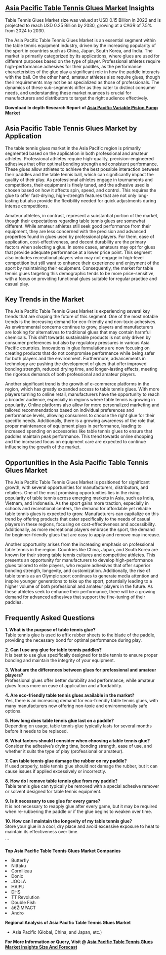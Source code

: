 <h2><a href="https://www.verifiedmarketreports.com/download-sample/?rid=266608&amp;utm_source=Github-Feb&amp;utm_medium=225" target="_blank">Asia Pacific Table Tennis Glues Market</a> Insights</h2><p>Table Tennis Glues Market size was valued at USD 0.15 Billion in 2022 and is projected to reach USD 0.25 Billion by 2030, growing at a CAGR of 7.5% from 2024 to 2030.</p><p><p>The Asia Pacific Table Tennis Glues Market is an essential segment within the table tennis equipment industry, driven by the increasing popularity of the sport in countries such as China, Japan, South Korea, and India. The market is primarily categorized by its applications, where glues are used for different purposes based on the type of player. Professional athletes require high-performance adhesives for their paddles, as the performance characteristics of the glue play a significant role in how the paddle interacts with the ball. On the other hand, amateur athletes also require glues, though their requirements may not be as specialized as those of professionals. The dynamics of these sub-segments differ as they cater to distinct consumer needs, and understanding these market nuances is crucial for manufacturers and distributors to target the right audience effectively. <p><strong>Download In depth Research Report of <a href="https://www.verifiedmarketreports.com/download-sample/?rid=236118&amp;utm_source=Pulse-Dec&amp;utm_medium=225" target="_blank">Asia Pacific Variable Piston Pump Market</a></strong></p></p> <h2>Asia Pacific Table Tennis Glues Market by Application</h2> <p>The table tennis glues market in the Asia Pacific region is primarily segmented based on the application in both professional and amateur athletes. Professional athletes require high-quality, precision-engineered adhesives that offer optimal bonding strength and consistent performance. These glues allow athletes to achieve the best possible interaction between their paddles and the table tennis ball, which can significantly impact the quality of their play. As professional athletes engage in tournaments and competitions, their equipment is finely tuned, and the adhesive used is chosen based on how it affects spin, speed, and control. This requires the glue to offer fast-drying, high-strength features that are not only long-lasting but also provide the flexibility needed for quick adjustments during intense competitions. <p>Amateur athletes, in contrast, represent a substantial portion of the market, though their expectations regarding table tennis glues are somewhat different. While amateur athletes still seek good performance from their equipment, they are less concerned with the precision and advanced properties found in glues used by professional players. For them, ease of application, cost-effectiveness, and decent durability are the primary factors when selecting a glue. In some cases, amateurs may opt for glues that provide adequate performance at a lower price point. This segment also includes recreational players who may not engage in high-level competition but still want to enhance their experience and enjoyment of the sport by maintaining their equipment. Consequently, the market for table tennis glues targeting this demographic tends to be more price-sensitive, with a focus on providing functional glues suitable for regular practice and casual play. <h2>Key Trends in the Market</h2> <p>The Asia Pacific Table Tennis Glues Market is experiencing several key trends that are shaping the future of this segment. One of the most notable trends is the increasing demand for eco-friendly and non-toxic adhesives. As environmental concerns continue to grow, players and manufacturers are looking for alternatives to traditional glues that may contain harmful chemicals. This shift towards sustainable products is not only driven by consumer preferences but also by regulatory pressures in various Asia Pacific countries. Innovations in glue formulations are now focusing on creating products that do not compromise performance while being safer for both players and the environment. Furthermore, advancements in technology are pushing the development of glues that offer improved bonding strength, reduced drying time, and longer-lasting effects, meeting the rigorous demands of both professional and amateur players. <p>Another significant trend is the growth of e-commerce platforms in the region, which has greatly expanded access to table tennis glues. With more players turning to online retail, manufacturers have the opportunity to reach a broader audience, especially in regions where table tennis is growing in popularity. Online platforms also allow for more personalized marketing and tailored recommendations based on individual preferences and performance levels, allowing consumers to choose the right glue for their specific needs. Additionally, there is a growing awareness of the role that proper maintenance of equipment plays in performance, leading to increased spending on accessories like table tennis glues to ensure that paddles maintain peak performance. This trend towards online shopping and the increased focus on equipment care are expected to continue influencing the growth of the market. <h2>Opportunities in the Asia Pacific Table Tennis Glues Market</h2> <p>The Asia Pacific Table Tennis Glues Market is positioned for significant growth, with several opportunities for manufacturers, distributors, and retailers. One of the most promising opportunities lies in the rising popularity of table tennis across emerging markets in Asia, such as India, Vietnam, and Indonesia. As the sport gains more traction, especially in schools and recreational centers, the demand for affordable yet reliable table tennis glues is expected to grow. Manufacturers can capitalize on this trend by offering products that cater specifically to the needs of casual players in these regions, focusing on cost-effectiveness and accessibility. Additionally, as more recreational players embrace the sport, the demand for beginner-friendly glues that are easy to apply and remove may increase. <p>Another opportunity arises from the increasing emphasis on professional table tennis in the region. Countries like China, Japan, and South Korea are known for their strong table tennis cultures and competitive athletes. This presents an opportunity for manufacturers to develop high-performance glues tailored to elite players, who require adhesives that offer superior bonding strength, longevity, and customization. Additionally, the rise of table tennis as an Olympic sport continues to generate media attention and inspire younger generations to take up the sport, potentially leading to a higher volume of both professional and amateur players in the future. As these athletes seek to enhance their performance, there will be a growing demand for advanced adhesives that support the fine-tuning of their paddles. <h2>Frequently Asked Questions</h2> <p><strong>1. What is the purpose of table tennis glue?</strong><br>Table tennis glue is used to affix rubber sheets to the blade of the paddle, providing the necessary bond for optimal performance during play.</p> <p><strong>2. Can I use any glue for table tennis paddles?</strong><br>It is best to use glue specifically designed for table tennis to ensure proper bonding and maintain the integrity of your equipment.</p> <p><strong>3. What are the differences between glues for professional and amateur players?</strong><br>Professional glues offer better durability and performance, while amateur glues focus more on ease of application and affordability.</p> <p><strong>4. Are eco-friendly table tennis glues available in the market?</strong><br>Yes, there is an increasing demand for eco-friendly table tennis glues, with many manufacturers now offering non-toxic and environmentally safe options.</p> <p><strong>5. How long does table tennis glue last on a paddle?</strong><br>Depending on usage, table tennis glue typically lasts for several months before it needs to be replaced.</p> <p><strong>6. What factors should I consider when choosing a table tennis glue?</strong><br>Consider the adhesive’s drying time, bonding strength, ease of use, and whether it suits the type of play (professional or amateur).</p> <p><strong>7. Can table tennis glue damage the rubber on my paddle?</strong><br>If used properly, table tennis glue should not damage the rubber, but it can cause issues if applied excessively or incorrectly.</p> <p><strong>8. How do I remove table tennis glue from my paddle?</strong><br>Table tennis glue can typically be removed with a special adhesive remover or solvent designed for table tennis equipment.</p> <p><strong>9. Is it necessary to use glue for every game?</strong><br>It is not necessary to reapply glue after every game, but it may be required when re-rubbering the paddle or if the glue begins to weaken over time.</p> <p><strong>10. How can I maintain the longevity of my table tennis glue?</strong><br>Store your glue in a cool, dry place and avoid excessive exposure to heat to maintain its effectiveness over time.</p> ```</p><p><strong>Top Asia Pacific Table Tennis Glues Market Companies</strong></p><div data-test-id=""><p><li>Butterfly</li><li> Nittaku</li><li> Cornilleau</li><li> Donic</li><li> JOOLA</li><li> HAIFU</li><li> DHS</li><li> TT Revolution</li><li> Double Fish</li><li> â€ŽIMPACT</li><li> Andro</li></p><div><strong>Regional Analysis of&nbsp;Asia Pacific Table Tennis Glues Market</strong></div><ul><li dir="ltr"><p dir="ltr">Asia Pacific (Global, China, and Japan, etc.)</p></li></ul><p><strong>For More Information or Query, Visit @&nbsp;</strong><strong><a href="https://www.verifiedmarketreports.com/product/table-tennis-glues-market/?utm_source=Github-Feb&amp;utm_medium=225" target="_blank">Asia Pacific Table Tennis Glues Market Insights Size And Forecast</a></strong></p></div><h2>&nbsp;</h2><div data-test-id="">&nbsp;</div>
